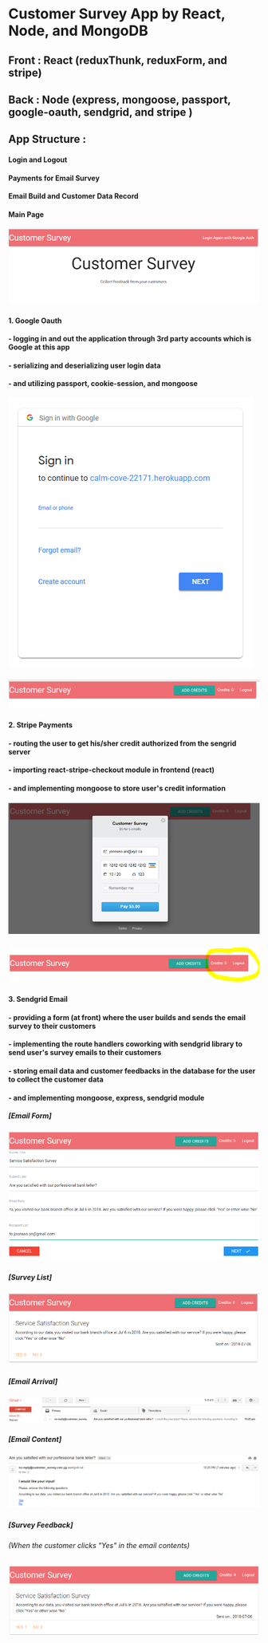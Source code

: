 # Customer Survey App by React, Node, and MongoDB

## Front : React (reduxThunk, reduxForm, and stripe)
## Back : Node (express, mongoose, passport, google-oauth, sendgrid, and stripe )

## App Structure :
#### Login and Logout
#### Payments for Email Survey
#### Email Build and Customer Data Record  
#### Main Page
##### ![Main Page1](googleAuthLogout.PNG)

#### 1. Google Oauth
####      - logging in and out the application through 3rd party accounts which is Google at this app
####      - serializing and deserializing user login data 
####      - and utilizing passport, cookie-session, and mongoose
##### ![Login Page1](googleAuthLogin.PNG)
##### ![Login Page2](googleAuthLogin2.PNG)

#### 2. Stripe Payments
####      - routing the user to get his/sher credit authorized from the sengrid server
####      - importing react-stripe-checkout module in frontend (react)
####      - and implementing mongoose to store user's credit information
##### ![Payment Page1](payment_window.PNG)
##### ![Payment Page2](credit.PNG)

#### 3. Sendgrid Email
####      - providing a form (at front) where the user builds and sends the email survey to their customers
####      - implementing the route handlers coworking with sendgrid library to send user's survey emails to their customers 
####      - storing email data and customer feedbacks in the database for the user to collect the customer data
####      - and implementing mongoose, express, sendgrid module
##### [Email Form]
##### ![email_form1](emailForm.PNG)
##### [Survey List]
##### ![email_form2](surveyList.PNG)
##### [Email Arrival]
##### ![email_form3](emailList.PNG)
##### [Email Content]
##### ![email_form4](emailContent.PNG)
##### [Survey Feedback]
######  (When the customer clicks "Yes" in the email contents)
##### ![email_form5](surveyFeedback.PNG)








